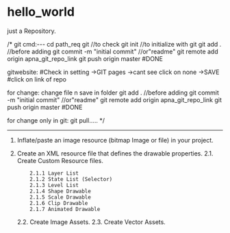# hello_world
just a Repository.

/*
git cmd:---
cd path_req
git //to check
git init //to initialize with git
git add .  //before adding
git commit -m "initial commit"    //or"readme"
git remote add origin apna_git_repo_link
git push origin master
#DONE

gitwebsite:
#Check in setting ->GIT pages ->cant see click on none ->SAVE
#click on link of repo

for change:
change file n save in folder
git add .  //before adding
git commit -m "initial commit"    //or"readme"
git remote add origin apna_git_repo_link
git push origin master
#DONE

for change only in git:
git pull.....
*/



----------------------------------------------------------------------------------------------
1. Inflate/paste an image resource (bitmap Image or file) in your project.
2. Create an XML resource file that defines the drawable properties.
    2.1. Create Custom Resource files.
 
           2.1.1 Layer List 
           2.1.2 State List (Selector)
           2.1.3 Level List
           2.1.4 Shape Drawable
           2.1.5 Scale Drawable
           2.1.6 Clip Drawable
           2.1.7 Animated Drawable       
    2.2. Create Image Assets.
    2.3. Create Vector Assets.
